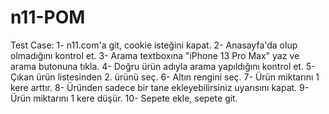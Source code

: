 # n11-POM
Test Case:
1- n11.com'a git, cookie isteğini kapat.
2- Anasayfa'da olup olmadığını kontrol et.
3- Arama textboxına "iPhone 13 Pro Max" yaz ve arama butonuna tıkla.
4- Doğru ürün adıyla arama yapıldığını kontrol et.
5- Çıkan ürün listesinden 2. ürünü seç.
6- Altın rengini seç.
7- Ürün miktarını 1 kere arttır.
8- Üründen sadece bir tane ekleyebilirsiniz uyarısını kapat.
9- Ürün miktarını 1 kere düşür.
10- Sepete ekle, sepete git.
